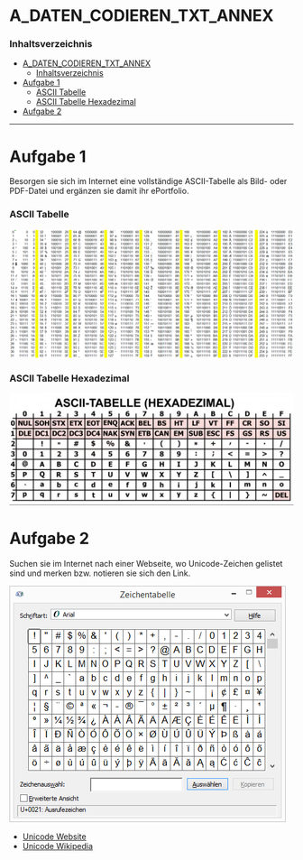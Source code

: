 # A_DATEN_CODIEREN_TXT_ANNEX

### Inhaltsverzeichnis
- [A\_DATEN\_CODIEREN\_TXT\_ANNEX](#a_daten_codieren_txt_annex)
    - [Inhaltsverzeichnis](#inhaltsverzeichnis)
- [Aufgabe 1](#aufgabe-1)
    - [ASCII Tabelle](#ascii-tabelle)
    - [ASCII Tabelle Hexadezimal](#ascii-tabelle-hexadezimal)
- [Aufgabe 2](#aufgabe-2)

---------------------------------------

# Aufgabe 1
Besorgen sie sich im Internet eine vollständige ASCII-Tabelle als Bild- oder 
PDF-Datei und ergänzen sie damit ihr ePortfolio.

### ASCII Tabelle
![ASCII Tabelle](/26_02%20-%20Week%202/Content/ascii-tabelle.gif)

### ASCII Tabelle Hexadezimal
![ASCII Tabelle Hexadezimal](/26_02%20-%20Week%202/Content/ASCII%20Tabelle%20Hex.png)

# Aufgabe 2
Suchen sie im Internet nach einer Webseite, wo Unicode-Zeichen gelistet sind 
und merken bzw. notieren sie sich den Link.

![Unicode Tabelle](/26_02%20-%20Week%202/Content/Unicode%20Tabelle.png)
- [Unicode Website](https://www.compart.com/de/unicode/category/So)
- [Unicode Wikipedia](https://de.wikipedia.org/wiki/Unicodeblock_Verschiedene_Symbole)